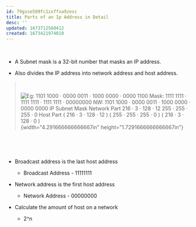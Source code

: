 ```yaml
---
id: 79gsse589fc1zxffxa9zesc
title: Parts of an Ip Address in Detail
desc: ''
updated: 1673712560412
created: 1673421974010
---
```


 

-   A Subnet mask is a 32-bit number that masks an IP address.

-   Also divides the IP address into network address and host address.

>  
>
> ![Eg: 1101 1000 · 0000 0011 · 1000 0000 · 0000 1100 Mask: 1111 1111 · 1111 1111 · 1111 1111 · 00000000 NW: 1101 1000 · 0000 0011 · 1000 0000 · 0000 0000 IP Subnet Mask Network Part 216 · 3 · 128 · 12 255 · 255 · 255 · 0 Host Part ( 216 · 3 · 128 · 12 ) ( 255 · 255 · 255 · 0 ) ( 216 · 3 · 128 · 0 ) ](021_Subnet_Mask_000.png){width="4.291666666666667in" height="1.7291666666666667in"}

 

 

-   Broadcast address is the last host address

    -   Broadcast Address - 11111111


-   Network address is the first host address

    -   Network Address - 00000000

-   Calculate the amount of host on a network

    -   2\^n
